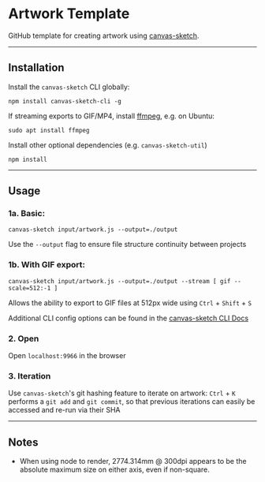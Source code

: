 # Artwork Template
GitHub template for creating artwork using [canvas-sketch](https://github.com/mattdesl/canvas-sketch).

---

## Installation

Install the `canvas-sketch` CLI globally:
```
npm install canvas-sketch-cli -g
```

If streaming exports to GIF/MP4, install [ffmpeg](https://www.ffmpeg.org/), e.g. on Ubuntu:
```
sudo apt install ffmpeg
```

Install other optional dependencies (e.g. `canvas-sketch-util`)
```
npm install
```


---

## Usage

### 1a. Basic:
```
canvas-sketch input/artwork.js --output=./output
```
Use the `--output` flag to ensure file structure continuity between projects


### 1b. With GIF export:
```
canvas-sketch input/artwork.js --output=./output --stream [ gif --scale=512:-1 ]
```
Allows the ability to export to GIF files at 512px wide using `Ctrl` + `Shift` + `S`

Additional CLI config options can be found in the [canvas-sketch CLI Docs](https://github.com/mattdesl/canvas-sketch/blob/master/docs/cli.md)


### 2. Open
Open `localhost:9966` in the browser


### 3. Iteration
Use `canvas-sketch`'s git hashing feature to iterate on artwork:
`Ctrl` + `K` performs a `git add` and `git commit`, so that previous iterations can easily be accessed and re-run via their SHA


--- 

## Notes

- When using node to render, 2774.314mm @ 300dpi appears to be the absolute maximum size on either axis, even if non-square.